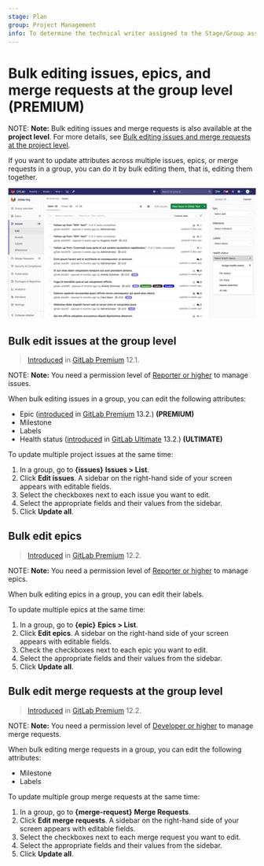 ```yaml
---
stage: Plan
group: Project Management
info: To determine the technical writer assigned to the Stage/Group associated with this page, see https://about.gitlab.com/handbook/engineering/ux/technical-writing/#designated-technical-writers
---
```


# Bulk editing issues, epics, and merge requests at the group level **(PREMIUM)**

NOTE: **Note:**
Bulk editing issues and merge requests is also available at the **project level**.
For more details, see [Bulk editing issues and merge requests at the project level](../../project/bulk_editing.md).

If you want to update attributes across multiple issues, epics, or merge requests in a group, you
can do it by bulk editing them, that is, editing them together.

![Bulk editing](img/bulk-editing_v13_2.png)

## Bulk edit issues at the group level

> [Introduced](https://gitlab.com/gitlab-org/gitlab/-/issues/7249) in [GitLab Premium](https://about.gitlab.com/pricing/) 12.1.

NOTE: **Note:**
You need a permission level of [Reporter or higher](../../permissions.md) to manage issues.

When bulk editing issues in a group, you can edit the following attributes:

- Epic ([introduced](https://gitlab.com/gitlab-org/gitlab/-/issues/210470) in
   [GitLab Premium](https://about.gitlab.com/pricing/) 13.2.) **(PREMIUM)**
- Milestone
- Labels
- Health status ([introduced](https://gitlab.com/gitlab-org/gitlab/-/issues/218395) in
   [GitLab Ultimate](https://about.gitlab.com/pricing/) 13.2.) **(ULTIMATE)**

To update multiple project issues at the same time:

1. In a group, go to **{issues}** **Issues > List**.
1. Click **Edit issues**. A sidebar on the right-hand side of your screen appears with editable fields.
1. Select the checkboxes next to each issue you want to edit.
1. Select the appropriate fields and their values from the sidebar.
1. Click **Update all**.

## Bulk edit epics

> [Introduced](https://gitlab.com/gitlab-org/gitlab/-/issues/7250) in [GitLab Premium](https://about.gitlab.com/pricing/) 12.2.

NOTE: **Note:**
You need a permission level of [Reporter or higher](../../permissions.md) to manage epics.

When bulk editing epics in a group, you can edit their labels.

To update multiple epics at the same time:

1. In a group, go to **{epic}** **Epics > List**.
1. Click **Edit epics**. A sidebar on the right-hand side of your screen appears with editable fields.
1. Check the checkboxes next to each epic you want to edit.
1. Select the appropriate fields and their values from the sidebar.
1. Click **Update all**.

## Bulk edit merge requests at the group level

> [Introduced](https://gitlab.com/gitlab-org/gitlab/-/issues/12719) in [GitLab Premium](https://about.gitlab.com/pricing/) 12.2.

NOTE: **Note:**
You need a permission level of [Developer or higher](../../permissions.md) to manage merge requests.

When bulk editing merge requests in a group, you can edit the following attributes:

- Milestone
- Labels

To update multiple group merge requests at the same time:

1. In a group, go to **{merge-request}** **Merge Requests**.
1. Click **Edit merge requests**. A sidebar on the right-hand side of your screen appears with
   editable fields.
1. Select the checkboxes next to each merge request you want to edit.
1. Select the appropriate fields and their values from the sidebar.
1. Click **Update all**.
